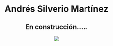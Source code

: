 <h1 align="center"> Andrés Silverio Martínez </h1>

<h2 align="center"> En construcción..... </h2>

<div align="center">
  <img src="https://media1.tenor.com/m/WsWej1C3ePYAAAAC/yippee-cat-kitty.gif" >
</div>
<!--
**Kylos02/Kylos02** is a ✨ _special_ ✨ repository because its `README.md` (this file) appears on your GitHub profile.

Here are some ideas to get you started:

- 🔭 I’m currently working on ...
- 🌱 I’m currently learning ...
- 👯 I’m looking to collaborate on ...
- 🤔 I’m looking for help with ...
- 💬 Ask me about ...
- 📫 How to reach me: ...
- 😄 Pronouns: ...
- ⚡ Fun fact: ...
-->
